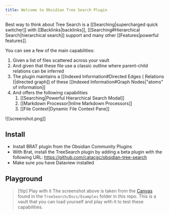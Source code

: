 ```yaml
---
title: Welcome to Obsidian Tree Search Plugin
---
```

Best way to think about Tree Search is a [[Searching|supercharged quick switcher]] with [[Backlinks|backlinks]], [[Searching#Hierarchical Search|hierarchical search]] support and many other [[Features|powerful features]].

You can see a few of the main capabilities: 
1. Given a list of files scattered across your vault
2. And given that these file use a classic outline where parent-child relations can be inferred
3. The plugin maintains a [[Indexed Information#Directed Edges ( Relations )|directed graph]] of these [[Indexed Information#Graph Nodes|"atoms" of information]]
4. And offers the following capabilities
	1. [[Searching|Powerful Hierarchical Search Modal]]
	2. [[Markdown Processor|Inline Markdown Processors]]
	3. [[File Context|Dynamic File Context Pane]]

![[screenshot.png]]

## Install
- Install BRAT plugin from the Obsidian Community Plugins
- With Brat, install the TreeSearch plugin by adding a beta plugin with the following URL: https://github.com/catacgc/obsidian-tree-search
- Make sure you have Dataview installed

## Playground

> [!tip] Play with it
> The screenshot above is taken from the [Canvas](Canvas.md) found in the `TreeSearch/Docs/Examples` folder in this repo. This is a vault that you can load yourself and play with it to test these capabilities. 
